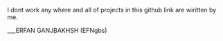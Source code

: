 I dont work any where and all of projects in this github link are wiritten by me.



___ERFAN GANJBAKHSH (EFNgbs)
